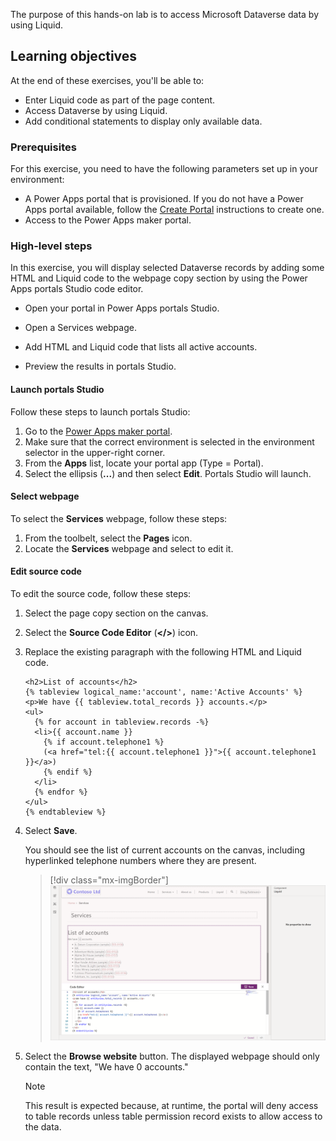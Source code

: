 The purpose of this hands-on lab is to access Microsoft Dataverse data by using Liquid.

## Learning objectives

At the end of these exercises, you'll be able to:

- Enter Liquid code as part of the page content.
- Access Dataverse by using Liquid.
- Add conditional statements to display only available data.

### Prerequisites

For this exercise, you need to have the following parameters set up in your environment:

- A Power Apps portal that is provisioned. If you do not have a Power Apps portal available, follow the [Create Portal](https://docs.microsoft.com/powerapps/maker/portals/create-portal/?azure-portal=true) instructions to create one.
- Access to the Power Apps maker portal.

### High-level steps

In this exercise, you will display selected Dataverse records by adding some HTML and Liquid code to the webpage copy section by using the Power Apps portals Studio code editor.  

- Open your portal in Power Apps portals Studio.

- Open a Services webpage.

- Add HTML and Liquid code that lists all active accounts.

- Preview the results in portals Studio.


#### Launch portals Studio

Follow these steps to launch portals Studio:

1. Go to the [Power Apps maker portal](https://make.powerapps.com/?azure-portal=true).
1. Make sure that the correct environment is selected in the environment selector in the upper-right corner.
1. From the **Apps** list, locate your portal app (Type = Portal).
1. Select the ellipsis (**...**) and then select **Edit**. Portals Studio will launch.

#### Select webpage

To select the **Services** webpage, follow these steps:

1. From the toolbelt, select the **Pages** icon.
1. Locate the **Services** webpage and select to edit it.

#### Edit source code

To edit the source code, follow these steps:

1. Select the page copy section on the canvas.

1. Select the **Source Code Editor** (**</>**) icon.

1. Replace the existing paragraph with the following HTML and Liquid code.

   ```twig
   <h2>List of accounts</h2>
   {% tableview logical_name:'account', name:'Active Accounts' %}
   <p>We have {{ tableview.total_records }} accounts.</p>
   <ul>
     {% for account in tableview.records -%}
     <li>{{ account.name }}
       {% if account.telephone1 %}
       (<a href="tel:{{ account.telephone1 }}">{{ account.telephone1 }}</a>)
       {% endif %}
     </li>
     {% endfor %}
   </ul>
   {% endtableview %}
   ```

1. Select **Save**.

   You should see the list of current accounts on the canvas, including hyperlinked telephone numbers where they are present.
   > [!div class="mx-imgBorder"]
   > [![List of accounts appears in Portal Studio](../media/liquid-exercise.png)](../media/liquid-exercise.png#lightbox)

1. Select the **Browse website** button. The displayed webpage should only contain the text, "We have 0 accounts."

    > [!NOTE]
    > This result is expected because, at runtime, the portal will deny access to table records unless table permission record exists to allow access to the data.
